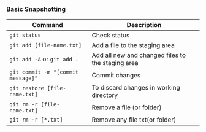 ### Basic Snapshotting

| Command                             | Description                                       |
|-------------------------------------|---------------------------------------------------|
| `git status`                        | Check status                                      |
| `git add [file-name.txt]`           | Add a file to the staging area                    |
| `git add -A` or `git add .`         | Add all new and changed files to the staging area |
| `git commit -m "[commit message]"`  | Commit changes                                    |
| `git restore [file-name.txt]`       | To discard changes in working directory           |
| `git rm -r [file-name.txt]`         | Remove a file (or folder)                         |
| `git rm -r [*.txt]`                 | Remove any file txt(or folder)                    |